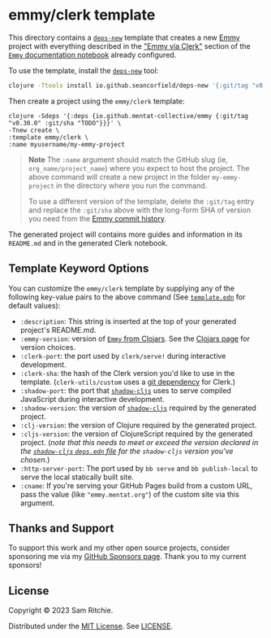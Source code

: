 # emmy/clerk template

This directory contains a [`deps-new`][deps-new-url] template that creates a new
[Emmy][emmy-url] project with everything described in the ["Emmy via
Clerk"](https://emmy.mentat.org/#emmy-via-clerk) section of the [`Emmy`
documentation notebook][emmy-url] already configured.

To use the template, install the [`deps-new`][deps-new-url] tool:

```sh
clojure -Ttools install io.github.seancorfield/deps-new '{:git/tag "v0.5.0"}' :as new
```

Then create a project using the `emmy/clerk` template:

```
clojure -Sdeps '{:deps {io.github.mentat-collective/emmy {:git/tag "v0.30.0" :git/sha "TODO"}}}' \
-Tnew create \
:template emmy/clerk \
:name myusername/my-emmy-project
```

> **Note**
> The `:name` argument should match the GitHub slug (ie,
> `org_name/project_name`) where you expect to host the project. The above
> command will create a new project in the folder `my-emmy-project` in the
> directory where you run the command.
>
> To use a different version of the template, delete the `:git/tag` entry and
> replace the `:git/sha` above with the long-form SHA of version you need from
> the [Emmy commit
> history](https://github.com/mentat-collective/emmy/commits/main).

The generated project will contains more guides and information in its
`README.md` and in the generated Clerk notebook.

## Template Keyword Options

You can customize the `emmy/clerk` template by supplying any of the following
key-value pairs to the above command (See [`template.edn`][template-edn-url] for
default values):

- `:description`: This string is inserted at the top of your generated project's
  README.md.
- `:emmy-version`: version of [`Emmy` from Clojars][clojars-url]. See the
  [Clojars page][clojars-url] for version choices.
- `:clerk-port`: the port used by `clerk/serve!` during interactive development.
- `:clerk-sha`: the hash of the Clerk version you'd like to use in the template.
  (`clerk-utils/custom` uses a [git
  dependency](https://clojure.org/news/2018/01/05/git-deps) for Clerk.)
- `:shadow-port`: the port that [`shadow-cljs`][shadow-url] uses to serve
  compiled JavaScript during interactive development.
- `:shadow-version`: the version of [`shadow-cljs`][shadow-url] required by the
  generated project.
- `:clj-version`: the version of Clojure required by the generated project.
- `:cljs-version`: the version of ClojureScript required by the generated
  project. (_note that this needs to meet or exceed the version declared in the
  [`shadow-cljs` `deps.edn`
  file](https://github.com/thheller/shadow-cljs/blob/master/deps.edn) for the
  `shadow-cljs` version you've chosen._)
- `:http-server-port`: The port used by `bb serve` and `bb publish-local` to
  serve the local statically built site.
- `:cname`: If you're serving your GitHub Pages build from a custom URL, pass
  the value (like `"emmy.mentat.org"`) of the custom site via this argument.

## Thanks and Support

To support this work and my other open source projects, consider sponsoring me
via my [GitHub Sponsors page](https://github.com/sponsors/sritchie). Thank you
to my current sponsors!

## License

Copyright © 2023 Sam Ritchie.

Distributed under the [MIT License](LICENSE). See [LICENSE](LICENSE).

[clojars-url]: https://clojars.org/org.mentat/emmy
[clerk-url]: https://clerk.vision
[deps-new-url]: https://github.com/seancorfield/deps-new
[emmy-url]: https://github.com/mentat-collective/emmy
[shadow-url]: https://shadow-cljs.github.io/docs/UsersGuide.html
[template-edn-url]: https://github.com/mentat-collective/emmy/blob/main/resources/emmy/clerk/template.edn
